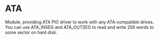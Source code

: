 ATA
===

Module, providing ATA PIO driver to work with any ATA-compatible drives.
You can use ATA_INSEG and ATA_OUTSEG to read and write 256 words to some sector on hard disk.
